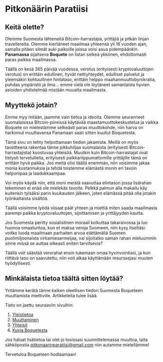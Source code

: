 # Pitkonäärin Paratiisi

## Keitä olette?

Olemme Suomesta lähteneitä Bitcoin-harrastajia, yrittäjiä ja pitkän linjan travellereita. Olemme kiertäneet maailmaa yhteensä yli 16 vuoden ajan, samalla pitäen silmät auki paikoille joissa voisi asua pidempäänkin. **Panamassa** sijaitseva **Boquete** on listan selkeä ykkönen, ehdottomasti paras paikka maailmassa.

Täällä on kesä 365 päivää vuodessa, verotus (erityisesti kryptovaluuttojen verotus) on erittäin edullinen, hyvät nettiyhteydet, edulliset palvelut ja yleensäkin kohtuullinen hintataso, erittäin helppo maahanmuuttobyrokratia, puhdas ympäristö ja ilma... emme vielä ole löytäneet samanlaista hyvien asioiden yhdistelmää mistään muualta maailmasta.

## Myyttekö jotain?

Emme myy mitään, jaamme vain tietoa ja ideoita. Olemme seuranneet suomalaisissa Bitcoin-piireissä käytävää maastamuuttokeskustelua ja vaikka Boquete on mielestämme selkeästi paras muuttokohde, niin harva on harkinnut muuttavansa Panamaan saati sitten kuullut Boquetesta.

Tämä sivu on tehty helpottamaan tiedon jakamista. Meillä on myös tavoitteena rakentaa tänne pikkuhiljaa suomalaista (erityisesti Bitcoin-harrastajista) koostuvaa yhteisöä. Muutkin kuin Bitcoin-harrastajat ovat tietysti tervetulleita, erityisesti paikkariippumattomille yrittäjille tämä on erittäin hyvä paikka. Jos meitä olisi täällä enemmän, niin voisimme jakaa monia kustannuksia ja tehdä toistemme elämästä monin eri tavoin helpompaa ja laadukkaampaa. 

Voi myös käydä niin, että moni meistä saavuttaa elintason jossa lisärahan tekeminen ei enää ole mielekäs tavoite. Pelkkä palmun alla makailu käy kuitenkin tylsäksi parin kuukauden jälkeen, joten elämässä pitää olla jotakin työnkaltaista sisältöä.

Täällä voisimme lyödä viisaat päät yhteen ja miettiä miten saada maailmasta parempi paikka kryptovaluuttojen, sijoittamisen ja yrittäjyyden kautta.

Jos Suomesta peritty sosialistinen moraali kolkuttaa takaraivossa ja luo huonoa omaatuntoa, kun et maksa veroja Suomeen, niin kysy itseltäsi: voitko luoda maailmaan parhaiten arvoa elättämällä Suomen puolimiljoonaista virkamiesarmeijaa, vai sijoitatko saman rahan mieluummin sinne missä se auttaa oikeasti eniten tarvitsevia?

Täällä voit säästää verorahat ensin tukemaan omaa hyvinvointiasi, ja kun riittävä taso on saavutettu, niin voit alkaa käyttämään resurssejasi muuten hyödyllisesti.

## Minkälaista tietoa täältä sitten löytää?

Yritämme kerätä tänne kaiken oleellisen tiedon Suomesta Boqueteen muuttamista miettiville. Artikkeleita tulee lisää.

Tieto on jaettu seuraaviin sivuihin:

1. [Yleistietoa](yleistietoa.html)
2. [Muuttaminen](muuttaminen.html)
3. [Yhteisö](yhteiso.html)
4. [Kuvia Boquetesta](kuvia.html)

Jos haluat lisätietoa tai olet jo tosissasi suunnittelemassa muuttoa, laita sähköpostia <pitkonaarinparatiisi@gmail.com> niin autamme mielellämme!

Tervetuloa Boqueteen hodlaamaan!